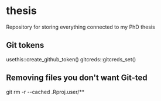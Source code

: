 # thesis
Repository for storing everything connected to my PhD thesis


## Git tokens
usethis::create_github_token()
gitcreds::gitcreds_set()

## Removing files you don't want Git-ted
git rm -r --cached .Rproj.user/**
